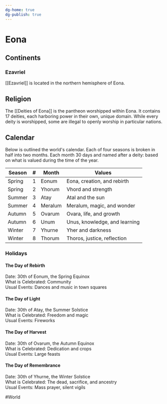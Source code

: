 ```yaml
---
dg-home: true
dg-publish: true
---
```


# Eona
## Continents
### Ezavriel
[[Ezavriel]] is located in the northern hemisphere of Eona.

## Religion
The [[Deities of Eona]] is the pantheon worshipped within Eona. It contains 17 deities, each harboring power in their own, unique domain. While every deity is worshipped, some are illegal to openly worship in particular nations.  

## Calendar
Below is outlined the world's calendar. Each of four seasons is broken in half into two months. Each month 30 days and named after a deity: based on what is valued during the time of the year.

| Season | #   | Month   | Values                        |
| ------ | --- | ------- | ----------------------------- |
| Spring | 1   | Eonum   | Eona, creation, and rebirth   |
| Spring | 2   | Yhorum  | Vhord and strength            |
| Summer | 3   | Atay    | Atal and the sun              |
| Summer | 4   | Meralum | Meralum, magic, and wonder    |
| Autumn | 5   | Ovarum  | Ovara, life, and growth       |
| Autumn | 6   | Unum    | Unus, knowledge, and learning |
| Winter | 7   | Yhurne  | Yher and darkness             |
| Winter | 8   | Thorum  | Thoros, justice, reflection   |

### Holidays
#### The Day of Rebirth
Date: 30th of Eonum, the Spring Equinox  
What is Celebrated: Community  
Usual Events: Dances and music in town squares

#### The Day of Light
Date: 30th of Atay, the Summer Solstice  
What is Celebrated: Freedom and magic  
Usual Events: Fireworks

#### The Day of Harvest
Date: 30th of Ovarum, the Autumn Equinox  
What is Celebrated: Dedication and crops  
Usual Events: Large feasts

#### The Day of Remembrance 
Date: 30th of Yhurne, the Winter Solstice  
What is Celebrated: The dead, sacrifice, and ancestry  
Usual Events: Mass prayer, silent vigils

#World
